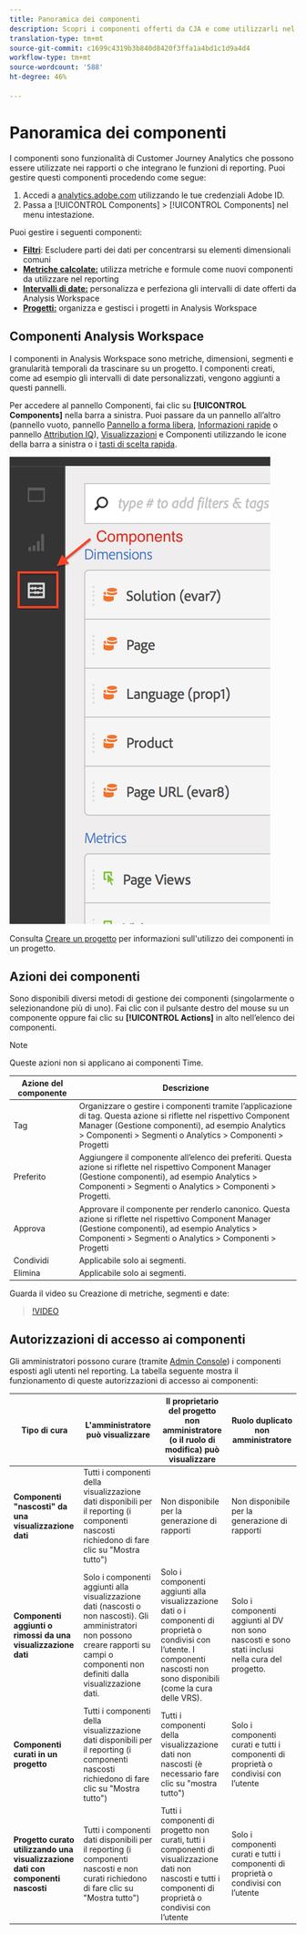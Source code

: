 ```yaml
---
title: Panoramica dei componenti
description: Scopri i componenti offerti da CJA e come utilizzarli nel reporting.
translation-type: tm+mt
source-git-commit: c1699c4319b3b840d8420f3ffa1a4bd1c1d9a4d4
workflow-type: tm+mt
source-wordcount: '588'
ht-degree: 46%

---
```



# Panoramica dei componenti

I componenti sono funzionalità di Customer Journey Analytics che possono essere utilizzate nei rapporti o che integrano le funzioni di reporting. Puoi gestire questi componenti procedendo come segue:

1. Accedi a [analytics.adobe.com](https://analytics.adobe.com) utilizzando le tue credenziali Adobe ID.
2. Passa a [!UICONTROL Components] > [!UICONTROL Components] nel menu intestazione.

Puoi gestire i seguenti componenti:

* [**Filtri**](filters/filters-overview.md): Escludere parti dei dati per concentrarsi su elementi dimensionali comuni
* [**Metriche calcolate:**](calc-metrics/calc-metr-overview.md) utilizza metriche e formule come nuovi componenti da utilizzare nel reporting
* [**Intervalli di date:**](date-ranges/overview.md) personalizza e perfeziona gli intervalli di date offerti da Analysis Workspace
* [**Progetti:**](/help/analysis-workspace/home.md) organizza e gestisci i progetti in Analysis Workspace

## Componenti Analysis Workspace

I componenti in Analysis Workspace sono metriche, dimensioni, segmenti e granularità temporali da trascinare su un progetto. I componenti creati, come ad esempio gli intervalli di date personalizzati, vengono aggiunti a questi pannelli.

Per accedere al pannello Componenti, fai clic su **[!UICONTROL Components]** nella barra a sinistra. Puoi passare da un pannello all’altro (pannello vuoto, pannello [Pannello a forma libera](/help/analysis-workspace/visualizations/freeform-table/freeform-table.md), [Informazioni rapide](/help/analysis-workspace/c-panels/quickinsight.md) o pannello [Attribution IQ](/help/analysis-workspace/c-panels/attribution.md)), [Visualizzazioni](/help/analysis-workspace/visualizations/freeform-analysis-visualizations.md) e Componenti utilizzando le icone della barra a sinistra o i [tasti di scelta rapida](/help/analysis-workspace/build-workspace-project/fa-shortcut-keys.md).

![](assets/components.png)

Consulta [Creare un progetto](/help/analysis-workspace/home.md) per informazioni sull&#39;utilizzo dei componenti in un progetto.

## Azioni dei componenti

Sono disponibili diversi metodi di gestione dei componenti (singolarmente o selezionandone più di uno). Fai clic con il pulsante destro del mouse su un componente oppure fai clic su **[!UICONTROL Actions]** in alto nell’elenco dei componenti.

>[!NOTE]
>
>Queste azioni non si applicano ai componenti Time.

| Azione del componente | Descrizione |
|--- |--- |
| Tag | Organizzare o gestire i componenti tramite l’applicazione di tag. Questa azione si riflette nel rispettivo Component Manager (Gestione componenti), ad esempio Analytics > Componenti > Segmenti o Analytics > Componenti > Progetti |
| Preferito | Aggiungere il componente all’elenco dei preferiti. Questa azione si riflette nel rispettivo Component Manager (Gestione componenti), ad esempio Analytics > Componenti > Segmenti o Analytics > Componenti > Progetti. |
| Approva | Approvare il componente per renderlo canonico. Questa azione si riflette nel rispettivo Component Manager (Gestione componenti), ad esempio Analytics > Componenti > Segmenti o Analytics > Componenti > Progetti |
| Condividi | Applicabile solo ai segmenti. |
| Elimina | Applicabile solo ai segmenti. |

Guarda il video su Creazione di metriche, segmenti e date:

>[!VIDEO](https://video.tv.adobe.com/v/23979)

## Autorizzazioni di accesso ai componenti

Gli amministratori possono curare (tramite [Admin Console](https://experienceleague.adobe.com/docs/core-services/interface/manage-users-and-products/admin-getting-started.html?lang=en#manage-users-and-products)) i componenti esposti agli utenti nel reporting. La tabella seguente mostra il funzionamento di queste autorizzazioni di accesso ai componenti:

| Tipo di cura | L&#39;amministratore può visualizzare | Il proprietario del progetto non amministratore (o il ruolo di modifica) può visualizzare | Ruolo duplicato non amministratore |
| --- | --- | --- | --- |
| **Componenti &quot;nascosti&quot; da una visualizzazione dati** | Tutti i componenti della visualizzazione dati disponibili per il reporting (i componenti nascosti richiedono di fare clic su &quot;Mostra tutto&quot;) | Non disponibile per la generazione di rapporti | Non disponibile per la generazione di rapporti |
| **Componenti aggiunti o rimossi da una visualizzazione dati** | Solo i componenti aggiunti alla visualizzazione dati (nascosti o non nascosti). Gli amministratori non possono creare rapporti su campi o componenti non definiti dalla visualizzazione dati. | Solo i componenti aggiunti alla visualizzazione dati o i componenti di proprietà o condivisi con l’utente. I componenti nascosti non sono disponibili (come la cura delle VRS). | Solo i componenti aggiunti al DV non sono nascosti e sono stati inclusi nella cura del progetto. |
| **Componenti curati in un progetto** | Tutti i componenti della visualizzazione dati disponibili per il reporting (i componenti nascosti richiedono di fare clic su &quot;Mostra tutto&quot;) | Tutti i componenti della visualizzazione dati non nascosti (è necessario fare clic su &quot;mostra tutto&quot;) | Solo i componenti curati e tutti i componenti di proprietà o condivisi con l’utente |
| **Progetto curato utilizzando una visualizzazione dati con componenti nascosti** | Tutti i componenti dati disponibili per il reporting (i componenti nascosti e non curati richiedono di fare clic su &quot;Mostra tutto&quot;) | Tutti i componenti di progetto non curati, tutti i componenti di visualizzazione dati non nascosti e tutti i componenti di proprietà o condivisi con l’utente | Solo i componenti curati e tutti i componenti di proprietà o condivisi con l’utente |

